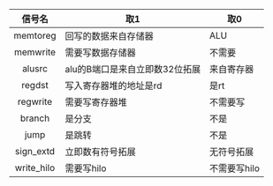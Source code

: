 |   信号名   | 取1                            | 取0          |
| :--------: | ------------------------------ | ------------ |
|  memtoreg  | 回写的数据来自存储器           | ALU          |
|  memwrite  | 需要写数据存储器               | 不需要       |
|   alusrc   | alu的B端口是来自立即数32位拓展 | 来自寄存器   |
|   regdst   | 写入寄存器堆的地址是rd         | 是rt         |
|  regwrite  | 需要写寄存器堆                 | 不需要写     |
|   branch   | 是分支                         | 不是         |
|    jump    | 是跳转                         | 不是         |
| sign_extd  | 立即数有符号拓展               | 无符号拓展   |
| write_hilo | 需要写hilo                     | 不需要写hilo |

